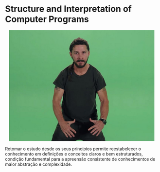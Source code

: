 # Structure and Interpretation of Computer Programs

<p align = "center">
    <img src="images/doit.png">
</p>

Retomar o estudo desde os seus princípios permite reestabelecer o conhecimento em definições e conceitos claros e bem estruturados, condição fundamental para a apreensão consistente de conhecimentos de maior abstração e complexidade.
